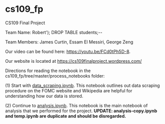 # cs109_fp

CS109 Final Project

Team Name: Robert'); DROP TABLE students;--

Team Members: James Curtin, Essam El Messiri, George Zeng

Our video can be found here: https://youtu.be/FCd0tPh5D-8. 

Our website is located at https://cs109finalproject.wordpress.com/

Directions for reading the notebook in the cs109_fp/tree/master/process_notebooks folder:

(1) Start with [data_scraping.ipynb](https://github.com/cs109-fp-jcemgz/cs109_fp/blob/master/process_notebooks/data_scraping.ipynb). This notebook outlines out data scraping procedure on the FOMC website and Wikipedia are helpful for understanding how our data is stored.

(2) Continue to [analysis.ipynb](https://github.com/cs109-fp-jcemgz/cs109_fp/blob/master/process_notebooks/analysis.ipynb). This notebook is the main notebook of analysis that we performed for the project. **UPDATE: analysis-copy.ipynb and temp.ipynb are duplicate and should be disregarded.**
